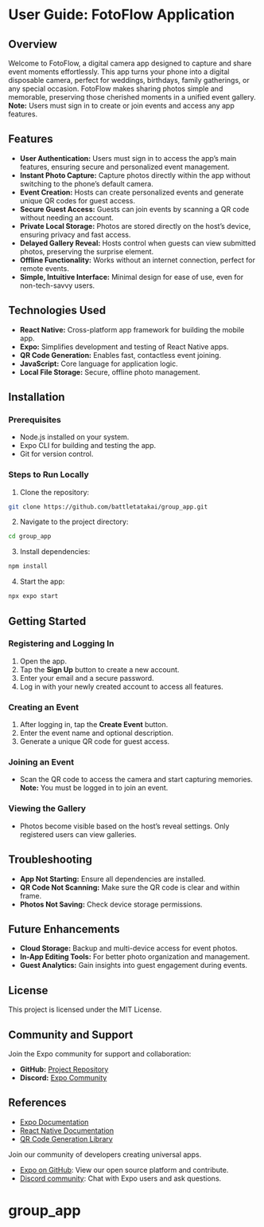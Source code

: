 # User Guide: FotoFlow Application 

## Overview

Welcome to FotoFlow, a digital camera app designed to capture and share event moments effortlessly. This app turns your phone into a digital disposable camera, perfect for weddings, birthdays, family gatherings, or any special occasion. FotoFlow makes sharing photos simple and memorable, preserving those cherished moments in a unified event gallery. **Note:** Users must sign in to create or join events and access any app features.

## Features

* **User Authentication:** Users must sign in to access the app’s main features, ensuring secure and personalized event management.
* **Instant Photo Capture:** Capture photos directly within the app without switching to the phone’s default camera.
* **Event Creation:** Hosts can create personalized events and generate unique QR codes for guest access.
* **Secure Guest Access:** Guests can join events by scanning a QR code without needing an account.
* **Private Local Storage:** Photos are stored directly on the host’s device, ensuring privacy and fast access.
* **Delayed Gallery Reveal:** Hosts control when guests can view submitted photos, preserving the surprise element.
* **Offline Functionality:** Works without an internet connection, perfect for remote events.
* **Simple, Intuitive Interface:** Minimal design for ease of use, even for non-tech-savvy users.

## Technologies Used

* **React Native:** Cross-platform app framework for building the mobile app.
* **Expo:** Simplifies development and testing of React Native apps.
* **QR Code Generation:** Enables fast, contactless event joining.
* **JavaScript:** Core language for application logic.
* **Local File Storage:** Secure, offline photo management.

## Installation

### Prerequisites

* Node.js installed on your system.
* Expo CLI for building and testing the app.
* Git for version control.

### Steps to Run Locally

1. Clone the repository:

```bash
git clone https://github.com/battletatakai/group_app.git
```

2. Navigate to the project directory:

```bash
cd group_app
```

3. Install dependencies:

```bash
npm install
```

4. Start the app:

```bash
npx expo start
```

## Getting Started

### Registering and Logging In

1. Open the app.
2. Tap the **Sign Up** button to create a new account.
3. Enter your email and a secure password.
4. Log in with your newly created account to access all features.

### Creating an Event

1. After logging in, tap the **Create Event** button.
2. Enter the event name and optional description.
3. Generate a unique QR code for guest access.

### Joining an Event

* Scan the QR code to access the camera and start capturing memories. **Note:** You must be logged in to join an event.

### Viewing the Gallery

* Photos become visible based on the host’s reveal settings. Only registered users can view galleries.

## Troubleshooting

* **App Not Starting:** Ensure all dependencies are installed.
* **QR Code Not Scanning:** Make sure the QR code is clear and within frame.
* **Photos Not Saving:** Check device storage permissions.

## Future Enhancements

* **Cloud Storage:** Backup and multi-device access for event photos.
* **In-App Editing Tools:** For better photo organization and management.
* **Guest Analytics:** Gain insights into guest engagement during events.

## License

This project is licensed under the MIT License.

## Community and Support

Join the Expo community for support and collaboration:

* **GitHub:** [Project Repository](https://github.com/battletatakai/group_app.git)
* **Discord:** [Expo Community](https://discord.gg/expo)

## References

* [Expo Documentation](https://docs.expo.dev/)
* [React Native Documentation](https://reactnative.dev/)
* [QR Code Generation Library](https://github.com/mebjas/html5-qrcode)


Join our community of developers creating universal apps.

- [Expo on GitHub](https://github.com/expo/expo): View our open source platform and contribute.
- [Discord community](https://chat.expo.dev): Chat with Expo users and ask questions.
# group_app
